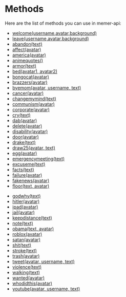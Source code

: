 # Methods
Here are the list of methods you can use in memer-api:
- <a href="/meme/welcome">welcome(username,avatar,background)</a>
- <a href="/meme/leave">leave(username,avatar,background)</a>
- <a href="/meme//meme/abandon">abandon(text)</a>
- <a href="/meme/affect">affect(avatar)</a>
- <a href="/meme/america">america(avatar)</a>
- <a href="/meme/animequotes">animequotes()</a>
- <a href="/meme/armor">armor(text)</a>
- <a href="/meme/bed">bed(avatar1, avatar2)</a>
- <a href="/meme/bongocat">bongocat(avatar)</a>
- <a href="/meme/brazzers">brazzers(avatar)</a>
- <a href="/meme/byemom">byemom(avatar, username, text)</a>
- <a href="/meme/cancer">cancer(avatar)</a>
- <a href="/meme/changemymind">changemymind(text)</a>
- <a href="/meme/communism">communism(avatar)</a>
- <a href="/meme/corporate">corporate(avatar)</a>
- <a href="/meme/cry">cry(text)</a>
- <a href="/meme/dab">dab(avatar)</a>
- <a href="/meme/delete">delete(avatar)</a>
- <a href="/meme/disability">disability(avatar)</a>
- <a href="/meme/door">door(avatar)</a>
- <a href="/meme/drake">drake(text)</a>
- <a href="/meme/door">draw25(avatar, text)</a>
- <a href="/meme/egg">egg(avatar)</a>
- <a href="/meme/emergency">emergencymeeting(text)</a>
- <a href="/meme/excuseme">excuseme(text)</a>
- <a href="/meme/facts">facts(text)</a>
- <a href="/meme/failure">failure(avatar)</a>
- <a href="/meme/fakenews">fakenews(avatar)</a>
- <a href="/meme/floor">floor(text, avatar)</a>
<!--TO DO -- 18 LEFT-->
- <a href="/meme/godwhy">godwhy(text)</a>
- <a href="/meme/hitler">hitler(avatar)</a>
- <a href="/meme/ipad">ipad(avatar)</a>
- <a href="/meme/jail">jail(avatar)</a>
- <a href="/meme/keepdistance">keepdistance(text)</a>
- <a href="/meme/note">note(text)</a>
- <a href="/meme/obama">obama(text, avatar)</a>
- <a href="/meme/roblox">roblox(avatar)</a>
- <a href="/meme/satan">satan(avatar)</a>
- <a href="/meme/shit">shit(text)</a>
- <a href="/meme/stroke">stroke(text)</a>
- <a href="/meme/trash">trash(avatar)</a>
- <a href="/meme/tweet">tweet(avatar, username, text)</a>
- <a href="/meme/violence">violence(text)</a>
- <a href="/meme/walking">walking(text)</a>
- <a href="/meme/wanted">wanted(avatar)</a>
- <a href="/meme/whodidthis">whodidthis(avatar)</a>
- <a href="/meme/corporate">youtube(avatar, username, text)</a>
